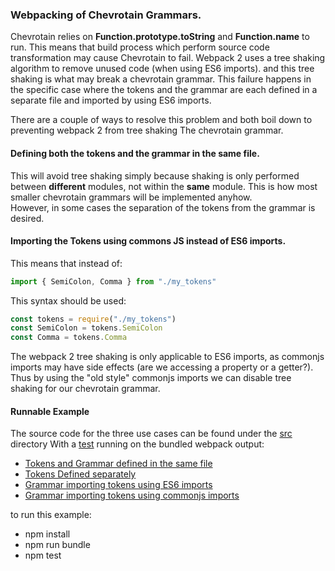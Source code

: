 ### Webpacking of Chevrotain Grammars.

Chevrotain relies on **Function.prototype.toString** and **Function.name**
to run. This means that build process which perform source code transformation may cause Chevrotain to fail.
Webpack 2 uses a tree shaking algorithm to remove unused code (when using ES6 imports).
and this tree shaking is what may break a chevrotain grammar.
This failure happens in the specific case where the tokens and the grammar are each defined in a separate file
and imported by using ES6 imports.

There are a couple of ways to resolve this problem and both boil down to preventing webpack 2 from tree shaking
The chevrotain grammar.

#### Defining **both** the tokens and the grammar in the **same** file.

This will avoid tree shaking simply because shaking is only performed between **different** modules,
not within the **same** module. This is how most smaller chevrotain grammars will be implemented anyhow.  
However, in some cases the separation of the tokens from the grammar is desired.

#### Importing the Tokens using commons JS instead of ES6 imports.

This means that instead of:

```javascript
import { SemiColon, Comma } from "./my_tokens"
```

This syntax should be used:

```javascript
const tokens = require("./my_tokens")
const SemiColon = tokens.SemiColon
const Comma = tokens.Comma
```

The webpack 2 tree shaking is only applicable to ES6 imports, as commonjs imports may have side effects
(are we accessing a property or a getter?). Thus by using the "old style" commonjs imports we can disable
tree shaking for our chevrotain grammar.

#### Runnable Example

The source code for the three use cases can be found under the [src](./src) directory
With a [test](./test/webpack_spec.js) running on the bundled webpack output:

*   [Tokens and Grammar defined in the same file](./src/tokens_and_grammar.js)
*   [Tokens Defined separately](./src/tokens_only.js)
*   [Grammar importing tokens using ES6 imports](./src/grammar_only_es6_import.js)
*   [Grammar importing tokens using commonjs imports](./src/grammar_only_commonjs_require.js)

to run this example:

*   npm install
*   npm run bundle
*   npm test
